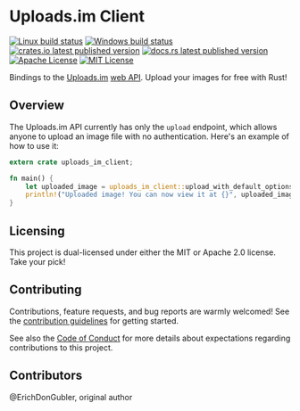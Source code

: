 # Uploads.im Client

[![Linux build status](https://travis-ci.org/ErichDonGubler/uploads-im-client-rs.svg)](https://travis-ci.org/ErichDonGubler/uploads-im-client-rs)
[![Windows build status](https://ci.appveyor.com/api/projects/status/github/ErichDonGubler/uploads-im-client-rs?svg=true)](https://ci.appveyor.com/project/ErichDonGubler/uploads-im-client-rs)
[![crates.io latest published version](https://img.shields.io/crates/v/uploads-im-client.svg)](https://crates.io/crates/uploads-im-client)
[![docs.rs latest published version](https://docs.rs/uploads-im-client/badge.svg)](https://docs.rs/uploads-im-client)
[![Apache License](https://img.shields.io/badge/License-Apache%202.0-blue.svg)](./LICENSE-APACHE-2.0.md)
[![MIT License](https://img.shields.io/badge/License-MIT-yellow.svg)](./LICENSE-MIT.md)

Bindings to the [Uploads.im](http://uploads.im/) [web API](http://uploads.im/apidocs).
Upload your images for free with Rust!

## Overview

The Uploads.im API currently has only the `upload` endpoint, which allows anyone
to upload an image file with no authentication. Here's an example of how to use
it:

```rust
extern crate uploads_im_client;

fn main() {
    let uploaded_image = uploads_im_client::upload_with_default_options("my_image.jpg").expect("successful image upload");
    println!("Uploaded image! You can now view it at {}", uploaded_image.view_url.to_string());
}
```

## Licensing

This project is dual-licensed under either the MIT or Apache 2.0 license. Take
your pick!

## Contributing

Contributions, feature requests, and bug reports are warmly welcomed! See the
[contribution guidelines](./CONTRIBUTING.md) for getting started.

See also the [Code of Conduct](./CODE-OF-CONDUCT.md) for more details about
expectations regarding contributions to this project.

## Contributors

@ErichDonGubler, original author
